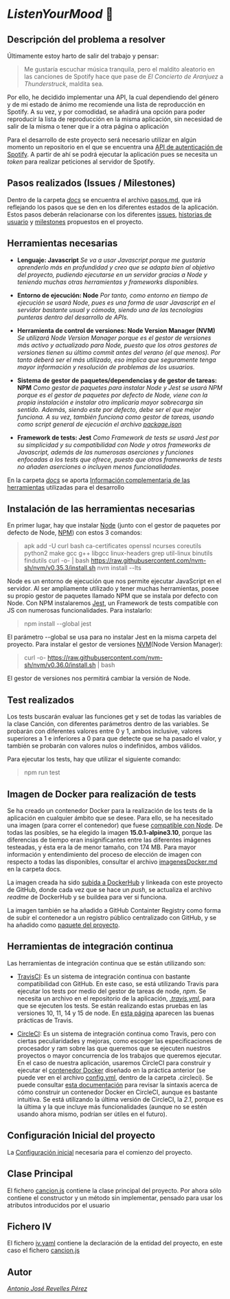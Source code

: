 # *ListenYourMood* :musical_note:

## Descripción del problema a resolver
Últimamente estoy harto de salir del trabajo y pensar:
  > Me gustaría escuchar música tranquila, pero el maldito aleatorio en las canciones de Spotify hace que pase de *El Concierto de Aranjuez* a *Thunderstruck*, maldita sea.
  
Por ello, he decidido implementar una API, la cual dependiendo del género y de mi estado de ánimo me recomiende una lista de reproducción en Spotify.
A su vez, y por comodidad, se añadirá una opción para poder reproducir la lista de reproducción en la misma aplicación, sin necesidad de salir de la misma o tener que ir a otra página o aplicación

Para el desarrollo de este proyecto será necesario utilizar en algún momento un repositorio en el que se encuentra una [API de autenticación de Spotify](https://github.com/spotify/web-api-auth-examples). A partir de ahí se podrá ejecutar la aplicación pues se necesita un *token* para realizar peticiones al servidor de Spotify.

## Pasos realizados (Issues / Milestones)

Dentro de la carpeta *[docs](https://github.com/AntonioRev/ListenYourMood/tree/master/docs)* se encuentra el archivo [pasos.md](https://github.com/AntonioRev/ListenYourMood/blob/master/docs/pasos.md), que irá reflejando los pasos que se den en los diferentes estados de la aplicación. Estos pasos deberán relacionarse con los diferentes [issues](https://github.com/AntonioRev/ListenYourMood/issues), [historias de usuario](https://github.com/AntonioRev/ListenYourMood/labels/user-stories) y [milestones](https://github.com/AntonioRev/ListenYourMood/milestones) propuestos en el proyecto.

## Herramientas necesarias
- **Lenguaje: Javascript**
*Se va a usar Javascript porque me gustaría aprenderlo más en profundidad y creo que se adapta bien al objetivo del proyecto, pudiendo ejecutarse en un servidor gracias a Node y teniendo muchas otras herramientas y frameworks disponibles.*

- **Entorno de ejecución: Node**
*Por tanto, como entorno en tiempo de ejecución se usará Node, pues es una forma de usar Javascript en el servidor bastante usual y cómoda, siendo una de las tecnologías punteras dentro del desarrollo de APIs.*

- **Herramienta de control de versiones: Node Version Manager (NVM)**
*Se utilizará Node Version Manager porque es el gestor de versiones más activo y actualizado para Node, puesto que los otros gestores de versiones tienen su último commit antes del verano (el que menos). Por tanto deberá ser el más utilizado, eso implica que seguramente tenga mayor información y resolución de problemas de los usuarios.*

- **Sistema de gestor de paquetes/dependencias y de gestor de tareas: NPM**
*Como gestor de paquetes para instalar Node y Jest se usará NPM porque es el gestor de paquetes por defecto de Node, viene con la propia instalación e instalar otro implicaría mayor sobrecarga sin sentido. Además, siendo este por defecto, debe ser el que mejor funciona. A su vez, también funciona como gestor de tareas, usando como script general de ejecución el archivo [package.json](https://github.com/AntonioRev/ListenYourMood/blob/master/package.json)*

- **Framework de tests: Jest**
*Como Framework de tests se usará Jest por su simplicidad y su compatibilidad con Node y otros frameworks de Javascript, además de las numerosas aserciones y funciones enfocadas a los tests que ofrece, puesto que otros frameworks de tests no añaden aserciones o incluyen menos funcionalidades.*

En la carpeta *[docs](https://github.com/AntonioRev/ListenYourMood/tree/master/docs)* se aporta [Información complementaria de las herramientas](https://github.com/AntonioRev/ListenYourMood/blob/master/docs/herramientas.md) utilizadas para el desarrollo

## Instalación de las herramientas necesarias
En primer lugar, hay que instalar [Node](https://nodejs.org/en/) (junto con el gestor de paquetes por defecto de Node, [NPM](https://www.npmjs.com/get-npm)) con estos 3 comandos:

  > apk add -U curl bash ca-certificates openssl ncurses coreutils python2 make gcc g++ libgcc linux-headers grep util-linux binutils findutils
  > curl -o- | bash https://raw.githubusercontent.com/nvm-sh/nvm/v0.35.3/install.sh
  > nvm install --lts

Node es un entorno de ejecución que nos permite ejecutar JavaScript en el servidor. Al ser ampliamente utilizado y tener muchas herramientas, posee su propio gestor de paquetes llamado NPM que se instala por defecto con Node. Con NPM instalaremos [Jest](https://jestjs.io/en/), un Framework de tests compatible con JS con numerosas funcionalidades. Para instalarlo:

  > npm install --global jest

El parámetro --global se usa para no instalar Jest en la misma carpeta del proyecto.
Para instalar el gestor de versiones [NVM](https://github.com/nvm-sh/nvm#installing-and-updating)(Node Version Manager):

  > curl -o- https://raw.githubusercontent.com/nvm-sh/nvm/v0.36.0/install.sh | bash

El gestor de versiones nos permitirá cambiar la versión de Node.

## Test realizados
Los tests buscarán evaluar las funciones get y set de todas las variables de la clase Canción, con diferentes parámetros dentro de las variables.
Se probarán con diferentes valores entre 0 y 1, ambos inclusive, valores superiores a 1 e inferiores a 0 para que detecte que se ha pasado el valor, y también se probarán con valores nulos o indefinidos, ambos válidos.

Para ejecutar los tests, hay que utilizar el siguiente comando:

  > npm run test

## Imagen de Docker para realización de tests
Se ha creado un contenedor Docker para la realización de los tests de la aplicación en cualquier ámbito que se desee. Para ello, se ha necesitado una imagen (para correr el contenedor) que fuese [compatible con Node](https://hub.docker.com/_/node). De todas las posibles, se ha elegido la imagen **15.0.1-alpine3.10**, porque las diferencias de tiempo eran insignificantes entre las diferentes imágenes testeadas, y ésta era la de menor tamaño, con 174 MB. Para mayor información y entendimiento del proceso de elección de imagen con respecto a todas las disponibles, consultar el archivo [imagenesDocker.md](https://github.com/AntonioRev/ListenYourMood/blob/master/docs/imagenesDocker.md) en la carpeta docs.

La imagen creada ha sido [subida a DockerHub](https://hub.docker.com/repository/docker/antoniorev/listenyourmood) y linkeada con este proyecto de GitHub, donde cada vez que se hace un *push*, se actualiza el archivo *readme* de DockerHub y se buildea para ver si funciona.

La imagen también se ha añadido a GitHub Containter Registry como forma de subir el contenedor a un registro público centralizado con GitHub, y se ha añadido como [paquete del proyecto](https://github.com/users/AntonioRev/packages/container/package/listenyourmood).

## Herramientas de integración continua
Las herramientas de integración continua que se están utilizando son:
- [TravisCI](https://travis-ci.com/): Es un sistema de integración continua con bastante compatibilidad con GitHub. En este caso, se está utilizando Travis para ejecutar los tests por medio del gestor de tareas de node, *npm*. Se necesita un archivo en el repositorio de la aplicación, *[.travis.yml](https://github.com/antoniorev/ListenYourMood/blob/master/.travis.yml)*, para que se ejecuten los tests. Se están realizando estas pruebas en las versiones 10, 11, 14 y 15 de node. En [esta página](https://docs.travis-ci.com/user/languages/javascript-with-nodejs/) aparecen las buenas prácticas de Travis.

- [CircleCI](https://circleci.com/): Es un sistema de integración continua como Travis, pero con ciertas peculiaridades y mejoras, como escoger las especificaciones de procesador y ram sobre las que queremos que se ejecuten nuestros proyectos o mayor concurrencia de los trabajos que queremos ejecutar. En el caso de nuestra aplicación, usaremos CircleCI para construir y ejecutar el [contenedor Docker](https://github.com/antoniorev/ListenYourMood/blob/master/Dockerfile) diseñado en la práctica anterior (se puede ver en el archivo [config.yml](https://github.com/antoniorev/ListenYourMood/blob/master/.circleci/config.yml), dentro de la carpeta .circleci). Se puede consultar [esta documentación](https://circleci.com/docs/2.0/building-docker-images/) para revisar la sintaxis acerca de cómo construir un contenedor Docker en CircleCI, aunque es bastante intuitiva. Se está utilizando la última versión de CircleCI, la *2.1*, porque es la última y la que incluye más funcionalidades (aunque no se estén usando ahora mismo, podrían ser útiles en el futuro).

## Configuración Inicial del proyecto
La [Configuración inicial](https://github.com/AntonioRev/ListenYourMood/blob/master/docs/ConfiguracionInicial.md) necesaria para el comienzo del proyecto.

## Clase Principal
El fichero [cancion.js](https://github.com/AntonioRev/ListenYourMood/blob/master/src/cancion.js) contiene la clase principal del proyecto. Por ahora sólo contiene el constructor y un método sin implementar, pensado para usar los atributos introducidos por el usuario

## Fichero IV
El fichero [iv.yaml](https://github.com/AntonioRev/ListenYourMood/blob/master/iv.yaml) contiene la declaración de la entidad del proyecto, en este caso el fichero [cancion.js](https://github.com/AntonioRev/ListenYourMood/blob/master/src/cancion.js)

## Autor
*[Antonio José Revelles Pérez](https://github.com/AntonioRev)*
